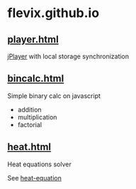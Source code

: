 flevix.github.io
================
[player.html](http://flevix.github.io/player.html)
----
[jPlayer](http://jplayer.org) with local storage synchronization

[bincalc.html](http://flevix.github.io/bincalc.html)
----
Simple binary calc on javascript

* addition
* multiplication
* factorial

[heat.html](http://flevix.github.io/heat.html)
----
Heat equations solver

See [heat-equation](https://github.com/flevix/heat-equation)
